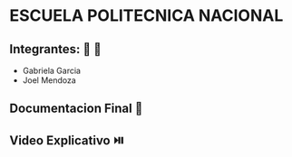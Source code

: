 # ESCUELA POLITECNICA NACIONAL
## Integrantes: 👦 👦
- Gabriela Garcia
- Joel Mendoza

## Documentacion Final 📕

## Video Explicativo ⏯️
